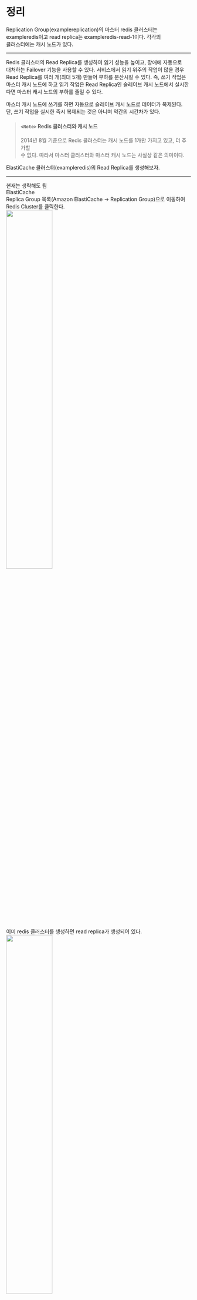 # 정리
Replication Group(examplereplication)의 마스터 redis 클러스터는    
exampleredis이고 read replica는 exampleredis-read-1이다. 각각의   
클러스터에는 캐시 노드가 있다.   

---

Redis 클러스터의 Read Replica를 생성하여 읽기 성능을 높이고, 장애에 자동으로  
대처하는 Failover 기능을 사용할 수 있다. 서비스에서 읽기 위주의 작업이 많을 경우  
Read Replica를 여러 개(최대 5개) 만들어 부하를 분산시킬 수 있다. 즉, 쓰기 작업은  
마스터 캐시 노드에 하고 읽기 작업은 Read Replica인 슬레이브 캐시 노드에서 실시한  
다면 마스터 캐시 노드의 부하를 줄일 수 있다.   
  
마스터 캐시 노드에 쓰기를 하면 자동으로 슬레이브 캐시 노드로 데이터가 복제된다.   
단, 쓰기 작업을 실시한 즉시 복제되는 것은 아니며 약간의 시간차가 있다.  
  
> #### `<Note>` Redis 클러스터와 캐시 노드   
> 2014년 8월 기준으로 Redis 클러스터는 캐시 노드를 1개만 가지고 있고, 더 추가할   
> 수 없다. 따라서 마스터 클러스터와 마스터 캐시 노드는 사실상 같은 의미이다.   

ElastiCache 클러스터(exampleredis)의 Read Replica를 생성해보자. 

--- 

현재는 생략해도 됨  
ElastiCache   
Replica Group 목록(Amazon ElastiCache -> Replication Group)으로 이동하여  
Redis Cluster를 클릭한다.  
<img src="https://user-images.githubusercontent.com/33191974/157270866-7df77911-619e-4b4c-8083-11dfa6965f7e.png" width="50%" height="50%"/>   
이미 redis 클러스터를 생성하면 read replica가 생성되어 있다.   
<img src="https://user-images.githubusercontent.com/33191974/157271024-2d0dc75f-d508-4fd7-9b7d-e0a373cff162.png" width="50%" height="50%"/>  
추가적으로 더 생성하기 위해서는 노드 추가 버튼을 클릭한다.   
- Primary Cluster ID : 마스터 Redis 클러스터이다. 앞에서 생성한 exampleredis를  
선택한다.  
- Replication Group ID: Replication Group의 이름이다. examplereplication을  
입력한다.   
- Replication Group Description: Replication Group의 설명이다. examplerepli  
cation을 입력한다.  
<img src="https://user-images.githubusercontent.com/33191974/157271513-5f7c99b7-ab7f-41d9-affb-3fb041c069dc.png" width="50%" height="50%"/>  

---

Replication Group에 Read Replica를 추가한다.   
<img src="https://user-images.githubusercontent.com/33191974/157442040-d0ba55dc-957b-423b-a28a-0d590d02b635.png" width="50%" height="50%"/>   
<img src="https://user-images.githubusercontent.com/33191974/157442124-5d0f3af2-6ab4-4d6d-9352-1240b7e567b7.png" width="50%" height="50%"/>    
  
- Replication Group: Read Replica를 추가할 Replication Group을 설정한다.   
exmplereplication이 선택되었는지 확인한다.   
- Read Replica ID: Read Replica의 이름이다. examplereids-read-1을 입력한다.   
- Availability Zone: Availability Zone: Read Replica가 생성될 가용 영역이다.  
추후 각자 상황에 맞게 리전에 속한 AZ를 선택하면 된다. ap-northeast-1a를   
선택한다.  
  
설정이 완료되었으면 Add 버튼을 클릭한다.   
<img src="https://user-images.githubusercontent.com/33191974/157441769-79293fed-00f6-40e5-afec-63b965b7b977.png" width="50%" height="50%"/>   
  
Replication Group 목록에서 examplereplication을 선택하면 아래 세부 내용에   
Primary 엔드포인트 주소가 표시된다.   
<img src="https://user-images.githubusercontent.com/33191974/157442642-e2304c99-2b95-4889-938f-6da39dad1eaa.png" width="50%" height="50%"/>     
  
위에서 보면 exampleredis가 마스터(Primary)이고, exampleredis-read-1이 슬레이브  
(read replica)이다. 이 후 마스터에 장애가 발생하면 Failover 기능이 작동하여   
슬레이브인 exampleredis-read-1이 마스터로 승격된다.   
  
평소에는 Primary 엔드포인트 주소가 마스터인 exampleredis를 가리키고 있다.   
그래서 쓰기 작업은 Primary 엔드포인트 주소에 접속하여 실시하면 된다. Failover  
기능이 동작하면 자동으로 Primary 엔드포인트 주소는 슬레이브인 exampleredis-  
read-1을 가리키게 되고 쓰기 작업을 수행한다(여기서는 exampleredis-001인듯).  
따라서 Failover를 위한 작업을 따로 하지 않아도 된다.  
  
> #### `<Note>` Demote, Promote   
> Demote 기능은 마스터 Redis 클러스터를 다른 마스터 Redis 클러스터(현재는 아닌듯)의 Read   
> Replica로 만드는 기능이다. Apply Immediately를 Yes로 설정하면 곧 바로 Read   
> Replica로 만들며, No로 설정하면 Maintenance Window에 설정된 시간에 실행된다.  
> <img src="https://user-images.githubusercontent.com/33191974/157445544-6fe86195-8257-43bc-ac98-3762bcac9ed4.png" width="50%" height="50%"/>    
> Prmote 기능은 Read Replica Redis 클러스터를 새로운 마스터 Redis 클러스터로  
> 승격(promote)시키는 기능이다. 이 기능을 사용하면 이전 마스터 Redis 클러스터의  
> 복제 관계는 끊어지고, 별개의 Redis 클러스터가 된다. Apply Immediately를 Yes로  
> 설정하면 곧 바로 마스터 Redis 클러스터로 만들며 No로 설정하면 Maintenance   
> Window에 설정된 시간에 실행된다.   
> <img src="https://user-images.githubusercontent.com/33191974/157445628-78e83937-0a3d-421b-bf6b-e28311f9e8a4.png" width="50%" height="50%"/>    
> Promote 기능은 서비스되고 있는 캐시 클러스터와 동일한 데이터를 가진 개발 및   
> 테스트용 캐시 클러스터를 생성하고 싶을 때, 지역이나 언어별로 서비스를 분리할  
> 때 활용할 수 있다.   

ElastiCache 캐시 클러스터 목록(Amazon ElastiCache -> Cache Clusters)으로   
이동한다. 캐시 클러스터 목록에서 방금 추가한 Redis 클러스터 Read Replica(  
exampleredis-read-1)가 생성되고 있다. 완전히 생성되기까지 10분 정도 소요된다.   
<img src="https://user-images.githubusercontent.com/33191974/157451518-2a0723c4-8e83-4a8d-8e31-b3b1ee8e8687.png" width="50%" height="50%"/>  
  
Redis 클러스터 Read Replica(exampleredis-read-1)가 완전히 생성된 뒤 ▶를   
클릭하여 세부 정보를 확인한다. Replication Group이 examplereplication으로   
설정되어 있다. 그리고 캐시 클러스터 목록에서 exampleredis와 exampleredis-read-  
1이 같은 Replication Group(examplereplication)으로 설정되어 있다**(현재는    
Replication Group을 따로 생성하지 않고 redis 클러스터를 생성하면 read repli  
ca를 생성할 수 있다. 따라서 자동으로 redis 클러스터 안에 속한다)**.   
  
Read Replica(exampleredis-read-1)의 Endpoint에 접속하면 마스터 Redis 클러스  
터와 동일한 데이터를 사용할 수 있다. 단, 읽기 전용이므로 Redis의 쓰기 관련  
명령어는 사용할 수 없다.   
<img src="https://user-images.githubusercontent.com/33191974/157458170-00a34875-efda-4bd0-a453-fe9b109d4091.png" width="50%" height="50%"/>   















  


































